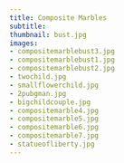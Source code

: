 ```yaml
---
title: Composite Marbles
subtitle:
thumbnail: bust.jpg
images:
- compositemarblebust3.jpg
- compositemarblebust1.jpg
- compositemarblebust2.jpg
- twochild.jpg
- smallflowerchild.jpg
- 2pubgman.jpg
- bigchildcouple.jpg
- compositemarble4.jpg
- compositemarble5.jpg
- compositemarble6.jpg
- compositemarble7.jpg
- statueofliberty.jpg
---
```

